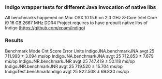 ### Indigo wrapper tests for different Java invocation of native libs

All benchmarks happened on Mac OSX 10.15.6 on 2.3 GHz 8-Core Intel Core i9 16 GB 2667 MHz DDR4
Project requires to have prebuilt native libs of Indigo (https://github.com/epam/Indigo)

### Results

Benchmark               Mode  Cnt    Score   Error  Units
IndigoJNA.benchmarkJNA  avgt   25  711.993 ± 3.094  ms/op
IndigoJNA.benchmarkJNA  avgt   25  712.853 ± 7.679  ms/op
IndigoJNR.benchmarkJNR  avgt   25  747.419 ± 50.118  ms/op
IndigoJNR.benchmarkJNR  avgt   25  719.520 ± 15.704  ms/op
IndigoTest.benchmarkIndigo  avgt   25  822.508 ± 69.830  ms/op

